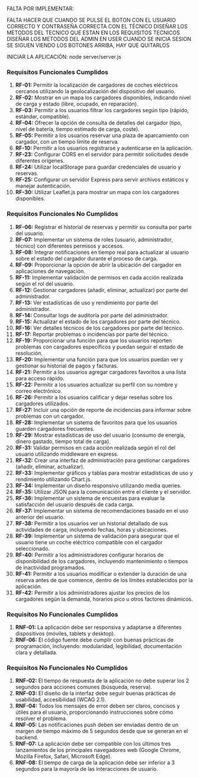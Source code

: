 
FALTA POR IMPLEMENTAR:

FALTA HACER QUE CUANDO SE PULSE EL BOTON CON EL USUARIO CORRECTO Y CONTRASEÑA CORRECTA
CON EL TÉCNICO
DISEÑAR LOS METODOS DEL TECNICO QUE ESTAN EN LOS REQUISITOS TECNICOS
DISEÑAR LOS METODOS DEL ADMIN
EN USER CUANDO SE INICIA SESION SE SIGUEN VIENDO LOS BOTONES ARRIBA, HAY QUE QUITARLOS 


INICIAR LA APLICACIÓN:
node server/server.js


### Requisitos Funcionales Cumplidos

1. **RF-01:** Permitir la localización de cargadores de coches eléctricos cercanos utilizando la geolocalización del dispositivo del usuario.
2. **RF-02:** Mostrar en un mapa los cargadores disponibles, indicando nivel de carga y estado (libre, ocupado, en reparación).
3. **RF-03:** Permitir a los usuarios filtrar los cargadores según tipo (rápido, estándar, compatible).
4. **RF-04:** Ofrecer la opción de consulta de detalles del cargador (tipo, nivel de batería, tiempo estimado de carga, coste).
5. **RF-05:** Permitir a los usuarios reservar una plaza de aparcamiento con cargador, con un tiempo límite de reserva.
6. **RF-10:** Permitir a los usuarios registrarse y autenticarse en la aplicación.
7. **RF-23:** Configurar CORS en el servidor para permitir solicitudes desde diferentes orígenes.
8. **RF-24:** Utilizar localStorage para guardar credenciales de usuario y reservas.
9. **RF-25:** Configurar un servidor Express para servir archivos estáticos y manejar autenticación.
10. **RF-30:** Utilizar Leaflet.js para mostrar un mapa con los cargadores disponibles.

### Requisitos Funcionales No Cumplidos

1. **RF-06:** Registrar el historial de reservas y permitir su consulta por parte del usuario.
2. **RF-07:** Implementar un sistema de roles (usuario, administrador, técnico) con diferentes permisos y accesos.
3. **RF-08:** Integrar notificaciones en tiempo real para actualizar al usuario sobre el estado del cargador durante el proceso de carga.
4. **RF-09:** Proporcionar la opción de abrir la ubicación del cargador en aplicaciones de navegación.
5. **RF-11:** Implementar validación de permisos en cada acción realizada según el rol del usuario.
6. **RF-12:** Gestionar cargadores (añadir, eliminar, actualizar) por parte del administrador.
7. **RF-13:** Ver estadísticas de uso y rendimiento por parte del administrador.
8. **RF-14:** Consultar logs de auditoría por parte del administrador.
9. **RF-15:** Actualizar el estado de los cargadores por parte del técnico.
10. **RF-16:** Ver detalles técnicos de los cargadores por parte del técnico.
11. **RF-17:** Reportar problemas o incidencias por parte del técnico.
12. **RF-19:** Proporcionar una función para que los usuarios reporten problemas con cargadores específicos y puedan seguir el estado de resolución.
13. **RF-20:** Implementar una función para que los usuarios puedan ver y gestionar su historial de pagos y facturas.
14. **RF-21:** Permitir a los usuarios agregar cargadores favoritos a una lista para acceso rápido.
15. **RF-22:** Permitir a los usuarios actualizar su perfil con su nombre y correo electrónico.
16. **RF-26:** Permitir a los usuarios calificar y dejar reseñas sobre los cargadores utilizados.
17. **RF-27:** Incluir una opción de reporte de incidencias para informar sobre problemas con un cargador.
18. **RF-28:** Implementar un sistema de favoritos para que los usuarios guarden cargadores frecuentes.
19. **RF-29:** Mostrar estadísticas de uso del usuario (consumo de energía, dinero gastado, tiempo total de carga).
20. **RF-31:** Validar permisos en cada acción realizada según el rol del usuario utilizando middleware en express.
21. **RF-32:** Crear una interfaz de administración para gestionar cargadores (añadir, eliminar, actualizar).
22. **RF-33:** Implementar gráficos y tablas para mostrar estadísticas de uso y rendimiento utilizando Chart.js.
23. **RF-34:** Implementar un diseño responsivo utilizando media queries.
24. **RF-35:** Utilizar JSON para la comunicación entre el cliente y el servidor.
25. **RF-36:** Implementar un sistema de encuestas para evaluar la satisfacción del usuario después de cada carga.
26. **RF-37:** Implementar un sistema de recomendaciones basado en el uso anterior del usuario.
27. **RF-38:** Permitir a los usuarios ver un historial detallado de sus actividades de carga, incluyendo fechas, horas y ubicaciones.
28. **RF-39:** Implementar un sistema de validación para asegurar que el usuario tiene un coche eléctrico compatible con el cargador seleccionado.
29. **RF-40:** Permitir a los administradores configurar horarios de disponibilidad de los cargadores, incluyendo mantenimiento o tiempos de inactividad programados.
30. **RF-41:** Permitir a los usuarios modificar o extender la duración de una reserva antes de que comience, dentro de los límites establecidos por la aplicación.
31. **RF-42:** Permitir a los administradores ajustar los precios de los cargadores según la demanda, horarios pico u otros factores dinámicos.

### Requisitos No Funcionales Cumplidos

1. **RNF-01:** La aplicación debe ser responsiva y adaptarse a diferentes dispositivos (móviles, tablets y desktop).
2. **RNF-06:** El código fuente debe cumplir con buenas prácticas de programación, incluyendo: modularidad, legibilidad, documentación clara y detallada.

### Requisitos No Funcionales No Cumplidos

1. **RNF-02:** El tiempo de respuesta de la aplicación no debe superar los 2 segundos para acciones comunes (búsqueda, reserva).
2. **RNF-03:** El diseño de la interfaz debe seguir buenas prácticas de usabilidad, accesibilidad (WCAG 2.1).
3. **RNF-04:** Todos los mensajes de error deben ser claros, concisos y útiles para el usuario, proporcionando instrucciones sobre cómo resolver el problema.
4. **RNF-05:** Las notificaciones push deben ser enviadas dentro de un margen de tiempo máximo de 5 segundos desde que se generan en el backend.
5. **RNF-07:** La aplicación debe ser compatible con los últimos tres lanzamientos de los principales navegadores web (Google Chrome, Mozilla Firefox, Safari, Microsoft Edge).
6. **RNF-08:** El tiempo de carga de la aplicación debe ser inferior a 3 segundos para la mayoría de las interacciones de usuario.